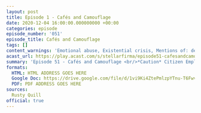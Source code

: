 ```yaml
---
layout: post
title: Episode 1 - Cafés and Camouflage
date: 2020-12-04 16:00:00.000000000 +00:00
categories: episode
episode_number: '051'
episode_title: Cafés and Camouflage
tags: []
content_warnings: 'Emotional abuse, Existential crisis, Mentions of: death threats, food & drink, smokin, alcoholism'
acast_url: https://play.acast.com/s/stellarfirma/episode51-cafesandcamouflage
summary: 'Episode 51 - Cafés and Camouflage <br/>*Caution* Citizen Employee Geistman and Clone David 7 still at large. Fugitives should not be approached... or seen... no-one would want to escape the love of the board... please disregard the words “at Large” and “Fugitives” in this notification. <br/><br/>If any employee notsees the notfugitives please inform your nearest Line Manager. <br/><br/>HAIL THE BOARD'
formats:
  HTML: HTML ADDRESS GOES HERE
  Google Doc: https://drive.google.com/file/d/1vi9Ki4ZtePmlzpYTnu-T6FwvkeqWZvXc/view
  PDF: PDF ADDRESS GOES HERE
sources:
  Rusty Quill
official: true
---
```

